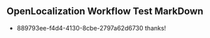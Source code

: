 ## OpenLocalization Workflow Test MarkDown
* 889793ee-f4d4-4130-8cbe-2797a62d6730 
thanks!<!--HONumber=Mar16_HO3-->
